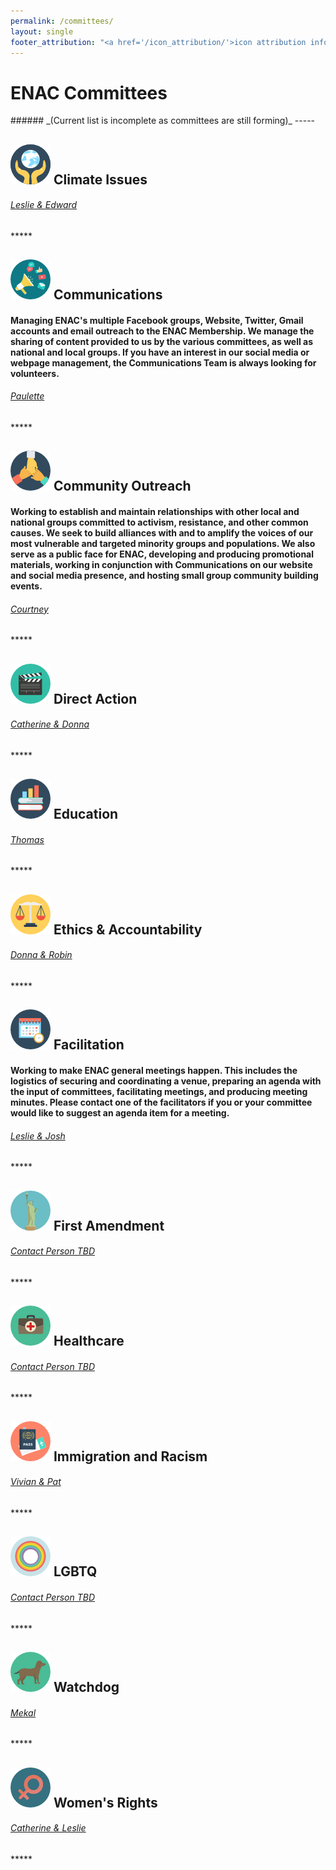 ```yaml
---
permalink: /committees/
layout: single
footer_attribution: "<a href='/icon_attribution/'>icon attribution info</a>"
---
```

<h1>ENAC Committees</h1>
######  _(Current list is incomplete as committees are still forming)_
-----

<h2><img src="/assets/images/022-planet-earth.png"> Climate Issues</h2>
<h6><a href="mailto:climate.edmondsnac@gmail.com?subject=Climate Committee"><i class="fa fa-envelope-o" aria-hidden="true"></i> Leslie & Edward</a></h6>
*****
<h2><img src="/assets/images/009-communications.png"> Communications</h2>
<p><h4> Managing ENAC's multiple Facebook groups, Website, Twitter, Gmail accounts and email outreach to the ENAC Membership.  We manage the sharing of content provided to us by the various committees, as well as national and local groups.  If you have an interest in our social media or webpage management, the Communications Team is always looking for volunteers.</h4></p>
<h6><a href="mailto:communications.edmondsnac@gmail.com?subject=Communications Committee"><i class="fa fa-envelope-o" aria-hidden="true"></i> Paulette</a></h6>
*****
<h2><img src="/assets/images/021-teamwork.png"> Community Outreach</h2>
<p><h4>Working to establish and maintain relationships with other local and national groups committed to activism, resistance, and other common causes. We seek to build alliances with and to amplify the voices of our most vulnerable and targeted minority groups and populations. We also serve as a public face for ENAC, developing and producing promotional materials, working in conjunction with Communications on our website and social media presence, and hosting small group community building events.</h4></p>
<h6><a href="mailto:outreach.edmondsnac@gmail.com?subject=Community Outreach Committee"><i class="fa fa-envelope-o" aria-hidden="true"></i> Courtney</a></h6>
*****
<h2><img src="/assets/images/003-clapperboard.png"> Direct Action</h2>
<h6><a href="mailto:direcoaction.edmondsnac@gmail.com?subject=Direct Action Committee"><i class="fa fa-envelope-o" aria-hidden="true"></i> Catherine & Donna</a></h6>
*****
<h2><img src="/assets/images/017-books.png"> Education</h2>
<h6><a href="mailto:education.edmondsnac@gmail.com?subject=Education Committee"><i class="fa fa-envelope-o" aria-hidden="true"></i> Thomas</a></h6>
*****
<h2><img src="/assets/images/014-balance.png"> Ethics & Accountability</h2>
<h6><a href="mailto:ethics.edmondsnac@gmail.com?subject=Ethics & Accountability Committee"><i class="fa fa-envelope-o" aria-hidden="true"></i> Donna & Robin</a></h6>
*****
<h2><img src="/assets/images/004-time.png"> Facilitation</h2>
<p><h4>Working to make ENAC general meetings happen. This includes the logistics of securing and coordinating a venue, preparing an agenda with the input of committees, facilitating meetings, and producing meeting minutes. Please contact one of the facilitators if you or your committee would like to suggest an agenda item for a meeting.</h4></p>
<h6><a href="mailto:facilitation.edmondsnac@gmail.com?subject=Facilitation Committee"><i class="fa fa-envelope-o" aria-hidden="true"></i> Leslie & Josh</a></h6>
*****
<h2><img src="/assets/images/023-statue-of-liberty.png"> First Amendment</h2>
<h6><a href="mailto:firstamendment.edmondsnac@gmail.com?subject=First Amendment Committee"><i class="fa fa-envelope-o" aria-hidden="true"></i> Contact Person TBD</a></h6>
*****
<h2><img src="/assets/images/027-first-aid-kit.png"> Healthcare</h2>
<h6><a href="mailto:healthcare.edmondsnac@gmail.com?subject=Healthcare Committee"><i class="fa fa-envelope-o" aria-hidden="true"></i> Contact Person TBD</a></h6>
*****
<h2><img src="/assets/images/029-technology-1.png"> Immigration and Racism</h2>
<h6><a href="mailto:immigrationracism.edmondsnac@gmail.com?subject=Immigration & Racism Committee"><i class="fa fa-envelope-o" aria-hidden="true"></i> Vivian & Pat</a></h6>
*****
<h2><img src="/assets/images/011-rainbow.png"> LGBTQ</h2>
<h6><a href="mailto:lgbtq.edmondsnac@gmail.com?subject=LGBTQ Committee"><i class="fa fa-envelope-o" aria-hidden="true"></i> Contact Person TBD</a></h6>
*****
<h2><img src="/assets/images/002-dog.png"> Watchdog</h2>
<h6><a href="mailto:watchdog.edmondsnac@gmail.com?subject=Watchdog Committee"><i class="fa fa-envelope-o" aria-hidden="true"></i> Mekal</a></h6>
*****
<h2><img src="/assets/images/028-sign.png"> Women's Rights</h2>
<h6><a href="mailto:womensrights.edmondsnac@gmail.com?subject=Women's Rights Committee"><i class="fa fa-envelope-o" aria-hidden="true"></i> Catherine & Leslie</a></h6>
*****
